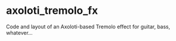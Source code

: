 # axoloti_tremolo_fx
Code and layout of an Axoloti-based Tremolo effect for guitar, bass, whatever...
